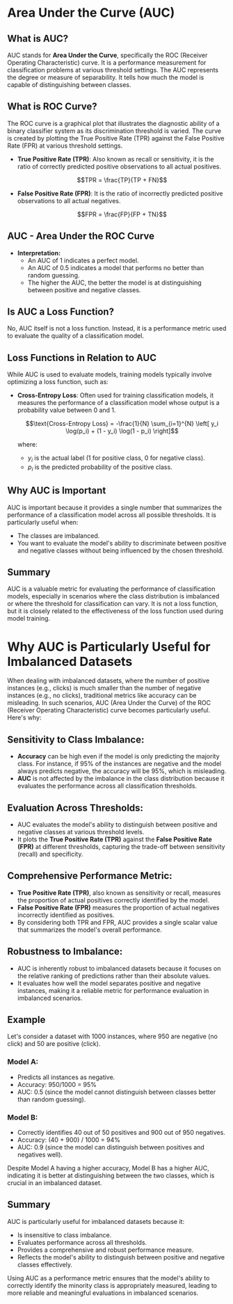 # Area Under the Curve (AUC)

## What is AUC?

AUC stands for **Area Under the Curve**, specifically the ROC (Receiver Operating Characteristic) curve. It is a performance measurement for classification problems at various threshold settings. The AUC represents the degree or measure of separability. It tells how much the model is capable of distinguishing between classes.

## What is ROC Curve?

The ROC curve is a graphical plot that illustrates the diagnostic ability of a binary classifier system as its discrimination threshold is varied. The curve is created by plotting the True Positive Rate (TPR) against the False Positive Rate (FPR) at various threshold settings.

- **True Positive Rate (TPR)**: Also known as recall or sensitivity, it is the ratio of correctly predicted positive observations to all actual positives.
  
  $$TPR = \frac{TP}{TP + FN}$$
  

- **False Positive Rate (FPR)**: It is the ratio of incorrectly predicted positive observations to all actual negatives.
  
  $$FPR = \frac{FP}{FP + TN}$$
  

## AUC - Area Under the ROC Curve

- **Interpretation:**
  - An AUC of 1 indicates a perfect model.
  - An AUC of 0.5 indicates a model that performs no better than random guessing.
  - The higher the AUC, the better the model is at distinguishing between positive and negative classes.

## Is AUC a Loss Function?

No, AUC itself is not a loss function. Instead, it is a performance metric used to evaluate the quality of a classification model.

## Loss Functions in Relation to AUC

While AUC is used to evaluate models, training models typically involve optimizing a loss function, such as:

- **Cross-Entropy Loss**: Often used for training classification models, it measures the performance of a classification model whose output is a probability value between 0 and 1.
  
  $$\text{Cross-Entropy Loss} = -\frac{1}{N} \sum_{i=1}^{N} \left[ y_i \log(p_i) + (1 - y_i) \log(1 - p_i) \right]$$
  
  where:
  - $y_i$ is the actual label (1 for positive class, 0 for negative class).
  - $p_i$ is the predicted probability of the positive class.

## Why AUC is Important

AUC is important because it provides a single number that summarizes the performance of a classification model across all possible thresholds. It is particularly useful when:
- The classes are imbalanced.
- You want to evaluate the model's ability to discriminate between positive and negative classes without being influenced by the chosen threshold.

## Summary

AUC is a valuable metric for evaluating the performance of classification models, especially in scenarios where the class distribution is imbalanced or where the threshold for classification can vary. It is not a loss function, but it is closely related to the effectiveness of the loss function used during model training.

# Why AUC is Particularly Useful for Imbalanced Datasets

When dealing with imbalanced datasets, where the number of positive instances (e.g., clicks) is much smaller than the number of negative instances (e.g., no clicks), traditional metrics like accuracy can be misleading. In such scenarios, AUC (Area Under the Curve) of the ROC (Receiver Operating Characteristic) curve becomes particularly useful. Here's why:

## Sensitivity to Class Imbalance:

- **Accuracy** can be high even if the model is only predicting the majority class. For instance, if 95% of the instances are negative and the model always predicts negative, the accuracy will be 95%, which is misleading.
- **AUC** is not affected by the imbalance in the class distribution because it evaluates the performance across all classification thresholds.

## Evaluation Across Thresholds:

- AUC evaluates the model's ability to distinguish between positive and negative classes at various threshold levels.
- It plots the **True Positive Rate (TPR)** against the **False Positive Rate (FPR)** at different thresholds, capturing the trade-off between sensitivity (recall) and specificity.

## Comprehensive Performance Metric:

- **True Positive Rate (TPR)**, also known as sensitivity or recall, measures the proportion of actual positives correctly identified by the model.
- **False Positive Rate (FPR)** measures the proportion of actual negatives incorrectly identified as positives.
- By considering both TPR and FPR, AUC provides a single scalar value that summarizes the model's overall performance.

## Robustness to Imbalance:

- AUC is inherently robust to imbalanced datasets because it focuses on the relative ranking of predictions rather than their absolute values.
- It evaluates how well the model separates positive and negative instances, making it a reliable metric for performance evaluation in imbalanced scenarios.

## Example

Let's consider a dataset with 1000 instances, where 950 are negative (no click) and 50 are positive (click).

### Model A:

- Predicts all instances as negative.
- Accuracy: 950/1000 = 95%
- AUC: 0.5 (since the model cannot distinguish between classes better than random guessing).

### Model B:

- Correctly identifies 40 out of 50 positives and 900 out of 950 negatives.
- Accuracy: (40 + 900) / 1000 = 94%
- AUC: 0.9 (since the model can distinguish between positives and negatives well).

Despite Model A having a higher accuracy, Model B has a higher AUC, indicating it is better at distinguishing between the two classes, which is crucial in an imbalanced dataset.

## Summary

AUC is particularly useful for imbalanced datasets because it:

- Is insensitive to class imbalance.
- Evaluates performance across all thresholds.
- Provides a comprehensive and robust performance measure.
- Reflects the model's ability to distinguish between positive and negative classes effectively.

Using AUC as a performance metric ensures that the model's ability to correctly identify the minority class is appropriately measured, leading to more reliable and meaningful evaluations in imbalanced scenarios.

